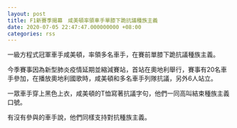 ```yaml
---
layout: post
title: F1新賽季揭幕　咸美頓率領車手單膝下跪抗議種族主義
date: 2020-07-05 22:47:47.000000000 +08:00
categories: rss
---
```


一級方程式冠軍車手咸美頓，率領多名車手，在賽前單膝下跪抗議種族主義。

今季賽事因為新型肺炎疫情延期並縮減賽站，首站在奧地利舉行，賽事有20名車手參加，在播放奧地利國歌時，咸美頓和多名車手列隊抗議，另外6人站立。

一眾車手穿上黑色上衣，咸美頓的T恤寫著抗議字句，他們一同高叫結束種族主義口號。

有沒有參與的車手說，他們同樣支持對抗種族主義。
